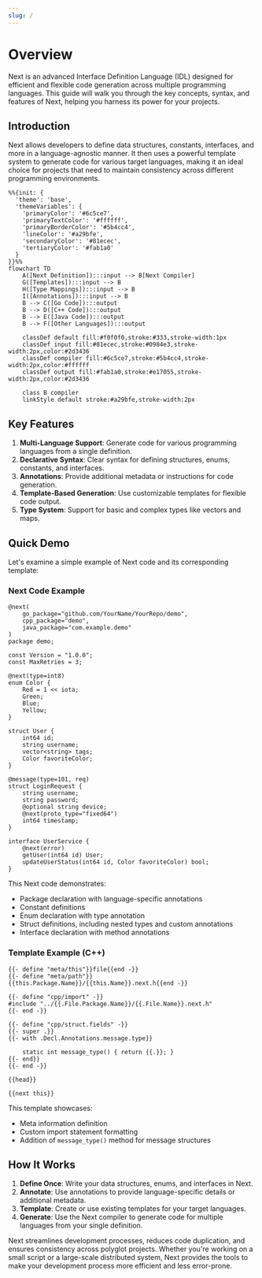 ```yaml
---
slug: /
---
```


# Overview

Next is an advanced Interface Definition Language (IDL) designed for efficient and flexible code generation across multiple programming languages. This guide will walk you through the key concepts, syntax, and features of Next, helping you harness its power for your projects.

## Introduction

Next allows developers to define data structures, constants, interfaces, and more in a language-agnostic manner. It then uses a powerful template system to generate code for various target languages, making it an ideal choice for projects that need to maintain consistency across different programming environments.

```mermaid
%%{init: {
  'theme': 'base',
  'themeVariables': {
    'primaryColor': '#6c5ce7',
    'primaryTextColor': '#ffffff',
    'primaryBorderColor': '#5b4cc4',
    'lineColor': '#a29bfe',
    'secondaryColor': '#81ecec',
    'tertiaryColor': '#fab1a0'
  }
}}%%
flowchart TD
    A([Next Definition]):::input --> B[Next Compiler]
    G([Templates]):::input --> B
    H([Type Mappings]):::input --> B
    I([Annotations]):::input --> B
    B --> C([Go Code]):::output
    B --> D([C++ Code]):::output
    B --> E([Java Code]):::output
    B --> F([Other Languages]):::output

    classDef default fill:#f0f0f0,stroke:#333,stroke-width:1px
    classDef input fill:#81ecec,stroke:#0984e3,stroke-width:2px,color:#2d3436
    classDef compiler fill:#6c5ce7,stroke:#5b4cc4,stroke-width:2px,color:#ffffff
    classDef output fill:#fab1a0,stroke:#e17055,stroke-width:2px,color:#2d3436
    
    class B compiler
    linkStyle default stroke:#a29bfe,stroke-width:2px
```


## Key Features

1. **Multi-Language Support**: Generate code for various programming languages from a single definition.
2. **Declarative Syntax**: Clear syntax for defining structures, enums, constants, and interfaces.
3. **Annotations**: Provide additional metadata or instructions for code generation.
4. **Template-Based Generation**: Use customizable templates for flexible code output.
5. **Type System**: Support for basic and complex types like vectors and maps.

## Quick Demo

Let's examine a simple example of Next code and its corresponding template:

### Next Code Example

```next
@next(
    go_package="github.com/YourName/YourRepo/demo",
    cpp_package="demo",
    java_package="com.example.demo"
)
package demo;

const Version = "1.0.0";
const MaxRetries = 3;

@next(type=int8)
enum Color {
    Red = 1 << iota;
    Green;
    Blue;
    Yellow;
}

struct User {
    int64 id;
    string username;
    vector<string> tags;
    Color favoriteColor;
}

@message(type=101, req)
struct LoginRequest {
    string username;
    string password;
    @optional string device;
    @next(proto_type="fixed64")
    int64 timestamp;
}

interface UserService {
    @next(error)
    getUser(int64 id) User;
    updateUserStatus(int64 id, Color favoriteColor) bool;
}
```

This Next code demonstrates:
- Package declaration with language-specific annotations
- Constant definitions
- Enum declaration with type annotation
- Struct definitions, including nested types and custom annotations
- Interface declaration with method annotations

### Template Example (C++)

```npl
{{- define "meta/this"}}file{{end -}}
{{- define "meta/path"}}{{this.Package.Name}}/{{this.Name}}.next.h{{end -}}

{{- define "cpp/import" -}}
#include "../{{.File.Package.Name}}/{{.File.Name}}.next.h"
{{- end -}}

{{- define "cpp/struct.fields" -}}
{{- super .}}
{{- with .Decl.Annotations.message.type}}

    static int message_type() { return {{.}}; }
{{- end}}
{{- end -}}

{{head}}

{{next this}}
```

This template showcases:
- Meta information definition
- Custom import statement formatting
- Addition of `message_type()` method for message structures

## How It Works

1. **Define Once**: Write your data structures, enums, and interfaces in Next.
2. **Annotate**: Use annotations to provide language-specific details or additional metadata.
3. **Template**: Create or use existing templates for your target languages.
4. **Generate**: Use the Next compiler to generate code for multiple languages from your single definition.

Next streamlines development processes, reduces code duplication, and ensures consistency across polyglot projects. Whether you're working on a small script or a large-scale distributed system, Next provides the tools to make your development process more efficient and less error-prone.